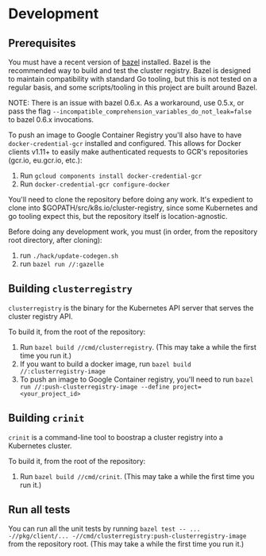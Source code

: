 # Development

## Prerequisites

You must have a recent version of [bazel](https://bazel.io) installed. Bazel is
the recommended way to build and test the cluster registry. Bazel is designed to
maintain compatibility with standard Go tooling, but this is not tested on a
regular basis, and some scripts/tooling in this project are built around Bazel.

NOTE: There is an issue with bazel 0.6.x. As a workaround, use 0.5.x, or pass
the flag `--incompatible_comprehension_variables_do_not_leak=false` to bazel
0.6.x invocations.

To push an image to Google Container Registry you'll also have to have 
`docker-credential-gcr` installed and configured. This allows for Docker clients 
v1.11+ to easily make authenticated requests to GCR's repositories (gcr.io, 
eu.gcr.io, etc.):

1. Run `gcloud components install docker-credential-gcr`
1. Run `docker-credential-gcr configure-docker`

You'll need to clone the repository before doing any work. It's expedient to
clone into $GOPATH/src/k8s.io/cluster-registry, since some Kubernetes and go
tooling expect this, but the repository itself is location-agnostic.

Before doing any development work, you must (in order, from the repository root
directory, after cloning):

1.  run `./hack/update-codegen.sh`
1.  run `bazel run //:gazelle`

## Building `clusterregistry`

`clusterregistry` is the binary for the Kubernetes API server that serves the
cluster registry API.

To build it, from the root of the repository:

1.  Run `bazel build //cmd/clusterregistry`. (This may take a while the first
    time you run it.)
1.  If you want to build a docker image, run
    `bazel build //:clusterregistry-image`
1.  To push an image to Google Container registry, you'll need to run
    `bazel run //:push-clusterregistry-image --define project=<your_project_id>`

## Building `crinit`

`crinit` is a command-line tool to boostrap a cluster registry into a Kubernetes
cluster.

To build it, from the root of the repository:

1.  Run `bazel build //cmd/crinit`. (This may take a while the first time you
    run it.)


## Run all tests

You can run all the unit tests by running
`bazel test -- ... -//pkg/client/... -//cmd/clusterregistry:push-clusterregistry-image`
from the repository root. (This may take a while the first time you run it.)
